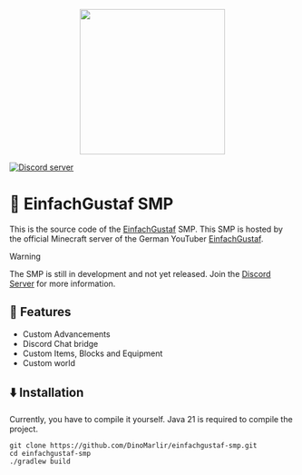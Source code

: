 <p align="center">
  <img src="https://raw.githubusercontent.com/DinoMarlir/einfachgustaf-smp/dev/readme/.github/img/einfachgustaf-logo.png", height=256, width=256 />
</p>
<a href="https://discord.gg/qCZw9UeV7h"><img src="https://img.shields.io/discord/1068818982485901432?color=5865F2&logo=discord&logoColor=white" alt="Discord server" /></a>

# 🦈 EinfachGustaf SMP

This is the source code of the [EinfachGustaf](https://youtube.com/EinfachGustaf) SMP. This SMP is hosted by the official Minecraft server of the German YouTuber [EinfachGustaf](https://youtube.com/EinfachGustaf).

> [!WARNING]
> The SMP is still in development and not yet released. Join the  [Discord Server](https://discord.gg/qCZw9UeV7h) for more information.

## 🍏 Features
- Custom Advancements
- Discord Chat bridge
- Custom Items, Blocks and Equipment
- Custom world

## ⬇️ Installation
Currently, you have to compile it yourself. Java 21 is required to compile the project.

```shell
git clone https://github.com/DinoMarlir/einfachgustaf-smp.git
cd einfachgustaf-smp
./gradlew build
```